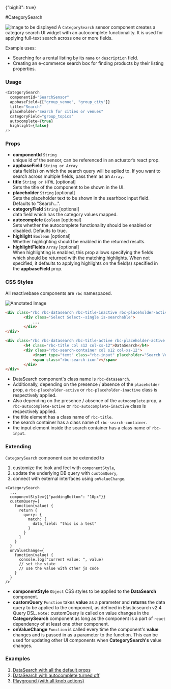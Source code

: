 {"bigh3": true}

#CategorySearch

![Image to be displayed](https://i.imgur.com/wRErIC9.png)
A `CategorySearch` sensor component creates a category search UI widget with an autocomplete functionality. It is used for applying full-text search across one or more fields.

Example uses:
* Searching for a rental listing by its `name` or `description` field.
* Creating an e-commerce search box for finding products by their listing properties.

### Usage

```js
<CategorySearch
  componentId="SearchSensor"
  appbaseField={["group_venue", "group_city"]}
  title="Search"
  placeholder="Search for cities or venues"
  categoryField="group_topics"
  autocomplete={true}
  highlight={false}
/>
```

### Props

- **componentId** `String`  
    unique id of the sensor, can be referenced in an actuator’s react prop.
- **appbaseField** `String or Array`  
    data field(s) on which the search query will be aplied to. If you want to search across multiple fields, pass them as an `Array`.
- **title** `String or HTML` [optional]  
    Sets the title of the component to be shown in the UI.
- **placeholder** `String` [optional]  
    Sets the placeholder text to be shown in the searhbox input field. Defaults to "Search...".
- **categoryField** `String` [optional]  
    data field which has the category values mapped.
- **autocomplete** `Boolean` [optional]  
    Sets whether the autocomplete functionality should be enabled or disabled. Defaults to true.
- **highlight** `Boolean` [optional]  
    Whether highlighting should be enabled in the returned results.
- **highlightFields** `Array` [optional]  
    When highlighting is enabled, this prop allows specifying the fields which should be returned with the matching highlights. When not specified, it defaults to applying highlights on the field(s) specified in the **appbaseField** prop.

### CSS Styles

All reactivebase components are `rbc` namespaced.

![Annotated Image](https://i.imgur.com/IWHVT1i.png)

```html
<div class="rbc rbc-datasearch rbc-title-inactive rbc-placeholder-active rbc-autocomplete-active">
		<div class="Select Select--single is-searchable">
			...
		</div>
</div>

<div class="rbc rbc-datasearch rbc-title-active rbc-placeholder-active rbc-autocomplete-inactive">
		<h4 class="rbc-title col s12 col-xs-12">DataSearch</h4>
		<div class="rbc-search-container col s12 col-xs-12">
			<input type="text" class="rbc-input" placeholder="Search Venue" value="">
			<span class="rbc-search-icon"></span>
		</div>
</div>
```

* DataSearch component's class name is `rbc-datasearch`.
* Additionally, depending on the presence / absence of the `placeholder` prop, a `rbc-placeholder-active` or `rbc-placeholder-inactive` class is respectively applied.
* Also depending on the presence / absence of the `autocomplete` prop, a `rbc-autocomplete-active` or `rbc-autocomplete-inactive` class is respectively applied.
* the title element has a class name of `rbc-title`.
* the search container has a class name of `rbc-search-container`.
* the input element inside the search container has a class name of `rbc-input`.

### Extending

`CategorySearch` component can be extended to
1. customize the look and feel with `componentStyle`,
2. update the underlying DB query with `customQuery`,
3. connect with external interfaces using `onValueChange`.

```
<CategorySearch
  ...
  componentStyle={{"paddingBottom": "10px"}}
  customQuery={
    function(value) {
      return {
        query: {
          match: {
            data_field: "this is a test"
          }
        }
      }
    }
  }
  onValueChange={
    function(value) {
      console.log("current value: ", value)
      // set the state
      // use the value with other js code
    }
  }
/>
```

- **componentStyle** `Object`
    CSS styles to be applied to the **DataSearch** component.
- **customQuery** `Function`
    takes **value** as a parameter and **returns** the data query to be applied to the component, as defined in Elasticsearch v2.4 Query DSL.
    `Note:` customQuery is called on value changes in the **CategorySearch** component as long as the component is a part of `react` dependency of at least one other component.
- **onValueChange** `Function`
    is called every time the component's **value** changes and is passed in as a parameter to the function. This can be used for updating other UI components when **CategorySearch's** value changes.


### Examples

1. [DataSearch with all the default props](../playground/?selectedKind=m%2FDataSearch&selectedStory=Basic&full=0&down=1&left=1&panelRight=0&downPanel=kadirahq%2Fstorybook-addon-knobs&filterBy=ReactiveMaps)
1. [DataSearch with autocomplete turned off](../playground/?selectedKind=m%2FDataSearch&selectedStory=Without%20Autocomplete&full=0&down=1&left=1&panelRight=0&downPanel=kadirahq%2Fstorybook-addon-knobs&filterBy=ReactiveMaps)
1. [Playground (with all knob actions)](../playground/?knob-title=DataSearch%3A%20Meetups&knob-placeholder=Search%20Venue&knob-autocomplete=true&selectedKind=m%2FDataSearch&selectedStory=Playground&full=0&down=1&left=1&panelRight=0&downPanel=kadirahq%2Fstorybook-addon-knobs&filterBy=ReactiveMaps)
